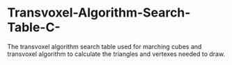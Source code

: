 # Transvoxel-Algorithm-Search-Table-C-
The transvoxel algorithm search table used for marching cubes and transvoxel algorithm to calculate the triangles and vertexes needed to draw.
